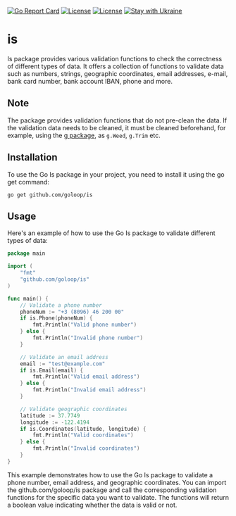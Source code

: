 [![Go Report Card](https://goreportcard.com/badge/github.com/goloop/is)](https://goreportcard.com/report/github.com/goloop/is) [![License](https://img.shields.io/badge/license-MIT-brightgreen)](https://github.com/goloop/is/blob/master/LICENSE) [![License](https://img.shields.io/badge/godoc-YES-green)](https://godoc.org/github.com/goloop/is) [![Stay with Ukraine](https://img.shields.io/static/v1?label=Stay%20with&message=Ukraine%20♥&color=ffD700&labelColor=0057B8&style=flat)](https://u24.gov.ua/)


# is

Is package provides various validation functions to check the correctness of different types of data. It offers a collection of functions to validate data such as numbers, strings, geographic coordinates, email addresses, e-mail, bank card number, bank account IBAN, phone and more.

## Note

The package provides validation functions that do not pre-clean the data. If the validation data needs to be cleaned, it must be cleaned beforehand, for example, using the [g package](https://github.com/goloop/g), as `g.Weed`, `g.Trim` etc.


## Installation

To use the Go Is package in your project, you need to install it using the go get command:

```shell
go get github.com/goloop/is
```

## Usage

Here's an example of how to use the Go Is package to validate different types of data:

```go
package main

import (
	"fmt"
	"github.com/goloop/is"
)

func main() {
	// Validate a phone number
	phoneNum := "+3 (8096) 46 200 00"
	if is.Phone(phoneNum) {
		fmt.Println("Valid phone number")
	} else {
		fmt.Println("Invalid phone number")
	}

	// Validate an email address
	email := "test@example.com"
	if is.Email(email) {
		fmt.Println("Valid email address")
	} else {
		fmt.Println("Invalid email address")
	}

	// Validate geographic coordinates
	latitude := 37.7749
	longitude := -122.4194
	if is.Coordinates(latitude, longitude) {
		fmt.Println("Valid coordinates")
	} else {
		fmt.Println("Invalid coordinates")
	}
}
```

This example demonstrates how to use the Go Is package to validate a phone number, email address, and geographic coordinates. You can import the github.com/goloop/is package and call the corresponding validation functions for the specific data you want to validate. The functions will return a boolean value indicating whether the data is valid or not.
